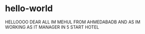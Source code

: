 # hello-world
HELLOOOO DEAR ALL
IM MEHUL FROM AHMEDABADB 
AND AS IM WORKING AS IT MANAGER IN 5 START HOTEL
